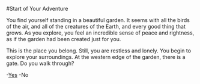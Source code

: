 #Start of Your Adventure

You find yourself standing in a beautiful garden. It seems with all the birds of the air, and all of the creatures of the Earth, and every good thing that grows. As you explore, you feel an incredible sense of peace and rightness, as if the garden had been created just for you.

This is the place you belong. Still, you are restless and lonely. You begin to explore your surroundings. At the western edge of the garden, there is a gate. Do you walk through?

-[Yes](/q1-yes.md)
-No
